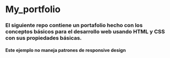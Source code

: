# My_portfolio

### El siguiente repo contiene un portafolio hecho con los conceptos básicos para el desarrollo web usando HTML y CSS con sus propiedades básicas. 

#### Este ejemplo no maneja patrones de responsive design
